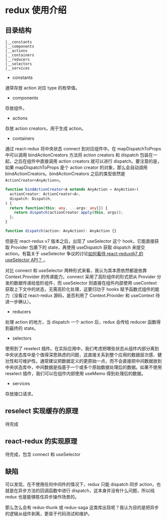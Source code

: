 # redux 使用介绍

## 目录结构

```
|__constants
|__components
|__actions
|__containers
|__reducers
|__selectors
|__services
```

- constants

通常存放 action 对应 type 的枚举值。

- components

存放组件。

- actions

存放 action creators，用于生成 action。

- containers

通过 react-redux 将中央状态 connect 到对应组件中。在 mapDispatchToProps 中可以调用 bindActionCreators 方法将 action creators 和 dispatch 包装在一起，之后在组件中直接调用 action creators 就可以进行 dispatch。要注意的是，如果 mapDispatchToProps 是个 action creator 的对象，那么会自动调用 bindActionCreators。bindActionCreators 之后的类型依然是`ActionCreator<AnyAction>`。

```ts
function bindActionCreator<A extends AnyAction = AnyAction>(
  actionCreator: ActionCreator<A>,
  dispatch: Dispatch,
) {
  return function(this: any, ...args: any[]) {
    return dispatch(actionCreator.apply(this, args));
  };
}

function dispatch(action: AnyAction): AnyAction {}
```

但是在 react-redux v7 版本之后，出现了 useSelector 这个 hook，它能直接获取 Provider 包裹下的 state，再使用 useDispatch 获取 dispatch 来提交 action。有篇关于 useSelector 争议的讨论[如何看待 react-redux@7 的 useSelector API？
](https://www.zhihu.com/question/332090851/answer/730617297)。

对比 connect 和 useSelector 两种形式来看，我认为其本质依然都是依靠 Context.Provider 的传递能力，connect 采用了高阶组件的形式把从 Provider 分发的数据传递给低阶组件，而 useSelector 则直接在组件内部使用 useContext 获取上下文中的状态，无需高阶化处理，这要归功于 hooks 赋予函数式组件的能力（没看过 react-redux 源码，是否利用了 Context.Provider 和 useContext 待进一步确认）。

- reducers

处理 action 的地方，当 dispatch 一个 action 后，redux 会传给 reducer 函数得到最终的 state。

- selectors

使用到了 reselect 插件。在实际应用中，我们考虑把哪些状态从组件内部分离到中央状态库中是个值得深思熟虑的问题，这直接关系到整个应用的数据层次感、健壮性和可维护性。通常建议把数据定义的更原始一点，而不会直接把中间数据放到中央状态库中，中间数据是指基于一个或多个原始数据处理后的数据。如果不使用 reselect 插件，我们可以在组件内部使用 useMemo 得到处理后的数据。

- services

存放接口请求。

## reselect 实现缓存的原理

待完成

## react-redux 的实现原理

待完成，包含 connect 和 useSelector

## 缺陷

可以发现，在不使用任何中间件的情况下，redux 只能 dispatch 同步 action，也就是在异步方法的回调函数中进行 dispatch，这本身并没有什么问题，所以纯 redux 也是能够胜任异步操作场景的。

那么怎么会有 redux-thunk 或 redux-saga 这类库出现呢？我认为目的是把异步的逻辑从组件剥离，更易于代码测试和维护。
